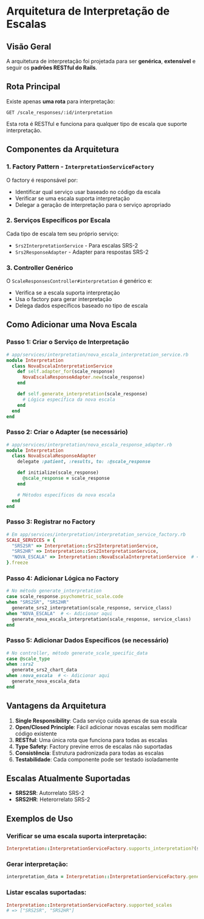 # Arquitetura de Interpretação de Escalas

## Visão Geral

A arquitetura de interpretação foi projetada para ser **genérica**, **extensível** e seguir os **padrões RESTful do Rails**.

## Rota Principal

Existe apenas **uma rota** para interpretação:

```
GET /scale_responses/:id/interpretation
```

Esta rota é RESTful e funciona para qualquer tipo de escala que suporte interpretação.

## Componentes da Arquitetura

### 1. Factory Pattern - `InterpretationServiceFactory`

O factory é responsável por:

- Identificar qual serviço usar baseado no código da escala
- Verificar se uma escala suporta interpretação
- Delegar a geração de interpretação para o serviço apropriado

### 2. Serviços Específicos por Escala

Cada tipo de escala tem seu próprio serviço:

- `Srs2InterpretationService` - Para escalas SRS-2
- `Srs2ResponseAdapter` - Adapter para respostas SRS-2

### 3. Controller Genérico

O `ScaleResponsesController#interpretation` é genérico e:

- Verifica se a escala suporta interpretação
- Usa o factory para gerar interpretação
- Delega dados específicos baseado no tipo de escala

## Como Adicionar uma Nova Escala

### Passo 1: Criar o Serviço de Interpretação

```ruby
# app/services/interpretation/nova_escala_interpretation_service.rb
module Interpretation
  class NovaEscalaInterpretationService
    def self.adapter_for(scale_response)
      NovaEscalaResponseAdapter.new(scale_response)
    end

    def self.generate_interpretation(scale_response)
      # Lógica específica da nova escala
    end
  end
end
```

### Passo 2: Criar o Adapter (se necessário)

```ruby
# app/services/interpretation/nova_escala_response_adapter.rb
module Interpretation
  class NovaEscalaResponseAdapter
    delegate :patient, :results, to: :@scale_response

    def initialize(scale_response)
      @scale_response = scale_response
    end

    # Métodos específicos da nova escala
  end
end
```

### Passo 3: Registrar no Factory

```ruby
# Em app/services/interpretation/interpretation_service_factory.rb
SCALE_SERVICES = {
  "SRS2SR" => Interpretation::Srs2InterpretationService,
  "SRS2HR" => Interpretation::Srs2InterpretationService,
  "NOVA_ESCALA" => Interpretation::NovaEscalaInterpretationService  # <- Adicionar aqui
}.freeze
```

### Passo 4: Adicionar Lógica no Factory

```ruby
# No método generate_interpretation
case scale_response.psychometric_scale.code
when "SRS2SR", "SRS2HR"
  generate_srs2_interpretation(scale_response, service_class)
when "NOVA_ESCALA"  # <- Adicionar aqui
  generate_nova_escala_interpretation(scale_response, service_class)
end
```

### Passo 5: Adicionar Dados Específicos (se necessário)

```ruby
# No controller, método generate_scale_specific_data
case @scale_type
when :srs2
  generate_srs2_chart_data
when :nova_escala  # <- Adicionar aqui
  generate_nova_escala_data
end
```

## Vantagens da Arquitetura

1. **Single Responsibility**: Cada serviço cuida apenas de sua escala
2. **Open/Closed Principle**: Fácil adicionar novas escalas sem modificar código existente
3. **RESTful**: Uma única rota que funciona para todas as escalas
4. **Type Safety**: Factory previne erros de escalas não suportadas
5. **Consistência**: Estrutura padronizada para todas as escalas
6. **Testabilidade**: Cada componente pode ser testado isoladamente

## Escalas Atualmente Suportadas

- **SRS2SR**: Autorrelato SRS-2
- **SRS2HR**: Heterorrelato SRS-2

## Exemplos de Uso

### Verificar se uma escala suporta interpretação:

```ruby
Interpretation::InterpretationServiceFactory.supports_interpretation?(scale_response)
```

### Gerar interpretação:

```ruby
interpretation_data = Interpretation::InterpretationServiceFactory.generate_interpretation(scale_response)
```

### Listar escalas suportadas:

```ruby
Interpretation::InterpretationServiceFactory.supported_scales
# => ["SRS2SR", "SRS2HR"]
```

